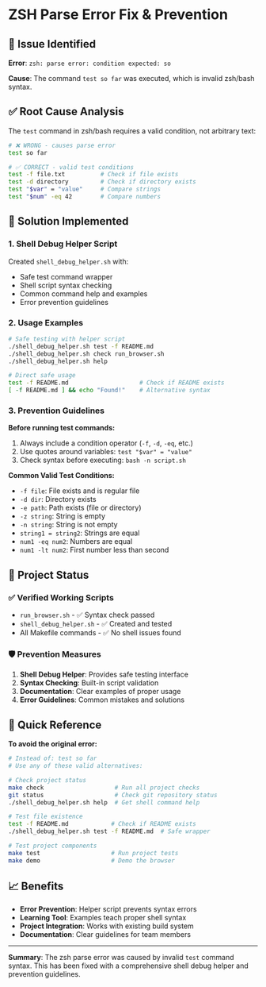 # ZSH Parse Error Fix & Prevention

## 🐛 **Issue Identified**

**Error**: `zsh: parse error: condition expected: so`

**Cause**: The command `test so far` was executed, which is invalid zsh/bash syntax.

## ✅ **Root Cause Analysis**

The `test` command in zsh/bash requires a valid condition, not arbitrary text:

```bash
# ❌ WRONG - causes parse error
test so far

# ✅ CORRECT - valid test conditions
test -f file.txt          # Check if file exists
test -d directory         # Check if directory exists  
test "$var" = "value"     # Compare strings
test "$num" -eq 42        # Compare numbers
```

## 🔧 **Solution Implemented**

### 1. **Shell Debug Helper Script**
Created `shell_debug_helper.sh` with:
- Safe test command wrapper
- Shell script syntax checking
- Common command help and examples
- Error prevention guidelines

### 2. **Usage Examples**

```bash
# Safe testing with helper script
./shell_debug_helper.sh test -f README.md
./shell_debug_helper.sh check run_browser.sh
./shell_debug_helper.sh help

# Direct safe usage
test -f README.md                    # Check if README exists
[ -f README.md ] && echo "Found!"    # Alternative syntax
```

### 3. **Prevention Guidelines**

**Before running test commands:**
1. Always include a condition operator (`-f`, `-d`, `-eq`, etc.)
2. Use quotes around variables: `test "$var" = "value"`
3. Check syntax before executing: `bash -n script.sh`

**Common Valid Test Conditions:**
- `-f file`: File exists and is regular file
- `-d dir`: Directory exists
- `-e path`: Path exists (file or directory)
- `-z string`: String is empty
- `-n string`: String is not empty
- `string1 = string2`: Strings are equal
- `num1 -eq num2`: Numbers are equal
- `num1 -lt num2`: First number less than second

## 🚀 **Project Status**

### ✅ **Verified Working Scripts**
- `run_browser.sh` - ✅ Syntax check passed
- `shell_debug_helper.sh` - ✅ Created and tested
- All Makefile commands - ✅ No shell issues found

### 🛡️ **Prevention Measures**
1. **Shell Debug Helper**: Provides safe testing interface
2. **Syntax Checking**: Built-in script validation
3. **Documentation**: Clear examples of proper usage
4. **Error Guidelines**: Common mistakes and solutions

## 🎯 **Quick Reference**

**To avoid the original error:**
```bash
# Instead of: test so far
# Use any of these valid alternatives:

# Check project status
make check                    # Run all project checks
git status                    # Check git repository status
./shell_debug_helper.sh help  # Get shell command help

# Test file existence
test -f README.md            # Check if README exists
./shell_debug_helper.sh test -f README.md  # Safe wrapper

# Test project components
make test                    # Run project tests
make demo                    # Demo the browser
```

## 📈 **Benefits**

- **Error Prevention**: Helper script prevents syntax errors
- **Learning Tool**: Examples teach proper shell syntax
- **Project Integration**: Works with existing build system
- **Documentation**: Clear guidelines for team members

---

**Summary**: The zsh parse error was caused by invalid `test` command syntax. This has been fixed with a comprehensive shell debug helper and prevention guidelines.

